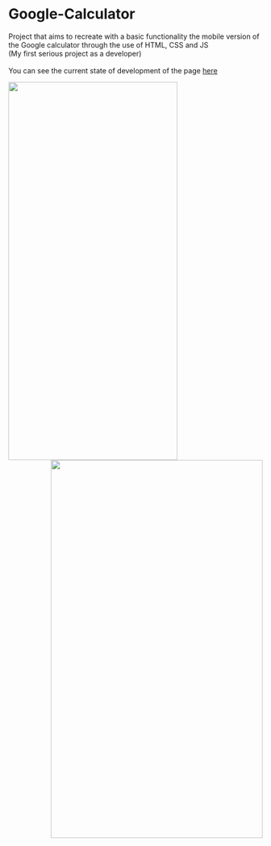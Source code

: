 # Google-Calculator
Project that aims to recreate with a basic functionality the mobile version of the Google calculator through the use of HTML, CSS and JS <br>
(My first serious project as a developer)
<br><br>
You can see the current state of development of the page <a href="https://google-calculat0r.netlify.app">here</a><br>


<img src="https://user-images.githubusercontent.com/109311903/203829298-b6e296bc-a7af-4db4-bc27-a6a6f9299705.png" align="left" height="750" width="335" ></a>
<a href="url"><img src="https://user-images.githubusercontent.com/109311903/203829577-dce4c7bb-212f-4000-8e26-fcccc76bc26e.png" align="right" height="750" width="420" >
